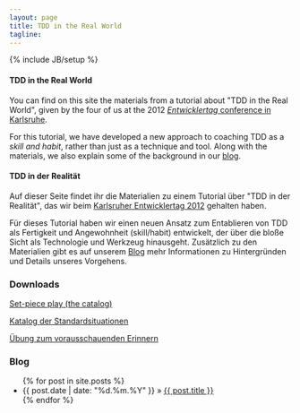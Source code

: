```yaml
---
layout: page
title: TDD in the Real World
tagline: 
---
```

{% include JB/setup %}

#### TDD in the Real World

You can find on this site the materials from a tutorial about "TDD in the Real
World", given by the four of us at the 2012 [_Entwicklertag_ conference in
Karlsruhe](http://entwicklertag.de).

For this tutorial, we have developed a new approach to coaching TDD as a _skill
and habit_, rather than just as a technique and tool. Along with the materials,
we also explain some of the background in our [blog](blog/index.html).


#### TDD in der Realität

Auf dieser Seite findet ihr die Materialien zu einem Tutorial über "TDD in der
Realität", das wir beim [Karlsruher Entwicklertag 2012](http://entwicklertag.de)
gehalten haben.

Für dieses Tutorial haben wir einen neuen Ansatz zum Entablieren von TDD als
Fertigkeit und Angewohnheit (skill/habit) entwickelt, der über die bloße Sicht
als Technologie und Werkzeug hinausgeht. Zusätzlich zu den Materialien gibt es
auf unserem [Blog](blog/index.html) mehr Informationen zu Hintergründen und
Details unseres Vorgehens.



### Downloads

<a class="btn btn-success btn-large btn-primary" 
href="https://github.com/downloads/andrena/reality-tdd/en-KatalogDerStandardsituationen.pdf">
<i class="icon-book icon-white"> </i> Set-piece play (the catalog)</a><br>

<a class="btn btn-success btn-large btn-primary" 
href="https://github.com/downloads/andrena/reality-tdd/de-KatalogDerStandardsituationen.pdf">
<i class="icon-book icon-white"> </i> Katalog der Standardsituationen</a><br>

<a class="btn btn-success btn-large btn-primary" 
href="https://github.com/downloads/andrena/reality-tdd/de-Handout-pmem.pdf">
<i class="icon-book icon-white"> </i> Übung zum vorausschauenden Erinnern</a>



### Blog

<ul class="posts">
  {% for post in site.posts %}
    <li><span>{{ post.date | date: "%d.%m.%Y" }}</span> &raquo; <a href="{{ BASE_PATH }}{{ post.url }}">{{ post.title }}</a></li>
  {% endfor %}
</ul>
